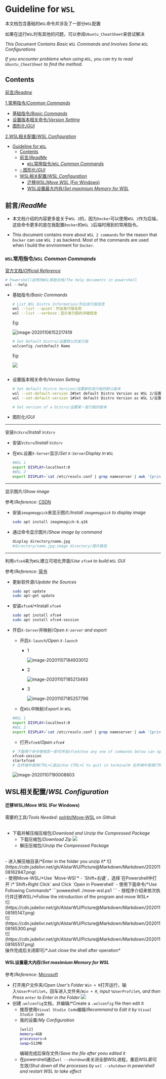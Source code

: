 # Guideline for `WSL`

本文档包含基础的`WSL`命令并涉及了一部分`WSL`配置

如果在运行`WSL`时有其他的问题，可以参阅`Ubuntu_CheatSheet`来尝试解决

*This Document Contains Basic `WSL` Commands and Involves Some `WSL` Configurations*

*If you encounter problems when using `WSL`, you can try to read `Ubuntu_CheatSheet` to find the method.*



## Contents

[前言/*Readme*](#Readme)

[1.常用指令/*Common Commands*](#1)

- [基础指令/*Basic Commands*](#Basic)
- [设置版本相关命令/*Version Setting*](#Version)
- [图形化/*GUI*](#gui)

[2.WSL相关配置/*WSL Configuration*](#wsl相关配置wsl-configuration)
- [Guideline for `WSL`](#guideline-for-wsl)
  - [Contents](#contents)
  - [前言/*ReadMe*](#前言readme)
    - [`WSL`常用指令/*`WSL` Common Commands*](#wsl常用指令wsl-common-commands)
  - [- <span id="gui">图形化/*GUI*</span>](#ulli图形化guiliul)
  - [WSL相关配置/*WSL Configuration*](#wsl相关配置wsl-configuration)
      - [迁移WSL/*Move WSL* (For Windows)](#迁移wslmove-wsl-for-windows)
      - [WSL设置最大内存/*Set maximium Memory for WSL*](#wsl设置最大内存set-maximium-memory-for-wsl)


## 前言/*ReadMe*

<span id="Readme"></span>

- 本文档介绍的内容更多是关于`WSL 2`的，因为`Docker`可以使用`WSL 2`作为后端，这些命令更多的是在我配置`Docker`的`WSL 2`后端时用到的常用指令。

- This document contains more about `WSL 2 commands` for the reason that `Docker` can use `WSL 2` as backend. Most of the commands are used when I build the environment for `Docker`.




### `WSL`常用指令/*`WSL` Common Commands*

<span id="1"></span>

[官方文档/*Official Reference*](https://docs.microsoft.com/zh-cn/windows/wsl/reference)

```powershell
# Powershell自带的WSL帮助文档/The help documents in powershell
wsl --help
```



- <span id="Basic">基础指令/*Basic Commands*</span>

  ```bash
  # List WSL Distro Information/列出发行版信息
  wsl --list --quiet：列出发行版名称
  wsl --list --verbose：显示发行版的详细信息
  ```

  Eg:

  ![image-20201106152217419](https://cdn.jsdelivr.net/gh/AlstarWU/Picture@Markdown/Markdown/WSL_l.png)



  ```bash
  # Set Default Distro/设置默认的发行版
  wslconfig /setdefault Name
  ```

  Eg:

  ![](https://cdn.jsdelivr.net/gh/AlstarWU/Picture@Markdown/Markdown/WSL-SetDefault.png)



  ```bash

  ```


- <span id="Version">设置版本相关命令/*Version Setting*</span>

  ```bash
  # Set default Distro Version/设置新的发行版的默认版本
  wsl --set-default-version 2#Set default Distro Version as WSL 2/设置新的发行版的默认版本为WSL2
  wsl --set-default-version 1#Set default Distro Version as WSL 1/设置新的发行版的默认版本为WSL1

  # Set version of a Distro/设置某一发行版的版本

  ```




- <span id="gui">图形化/*GUI*</span>
-----
  安装`VcXsrv`/*Install `VcXsrv`*
  - 安装`VcXsrv`/*Install `VcXsrv`*

  - 在`WSL`设置`X-Server`显示/*Set `X-Server`Display  in `WSL`*

    ```bash
    #WSL 1
    export DISPLAY=localhost:0
    #WSL 2
    export DISPLAY=`cat /etc/resolv.conf | grep nameserver | awk '{print $2}'`:0
    ```

----

  显示图片/*Show image*

  参考/*Reference*:  [CSDN](https://blog.csdn.net/weixin_30834783/article/details/102144314)

  - 安装`imagemagpick`来显示图片/*Install `imagemagpick` to display image*

    ```bash
    sudo apt install imagemagick-6.q16
    ```

  - 通过命令显示图片/*Show image by command*

    ```bash
    display directory/name.jpg
    #directory/name.jpg:image directory/图片路径
    ```




-----

  利用`xfce4`来为`WSL`建立可视化界面/*Use `xfce4` to build `WSL` GUI*

  参考/*Reference*: [简书](https://www.jianshu.com/p/9fdea59ae8a2)

- 更新软件源/*Update the Sources*

  ```bash
  sudo apt update
  sudo apt-get update
  ```

- 安装`xfce4`/*Install `xfce4`

  ```bash
  sudo apt install xfce4
  sudo apt install xfce4-session
  ```

- 开启`X-Server`并映射/*Open `X-server` and export*

  - 开启`X-launch`/*Open `X-launch`*

    - 1

      ![image-20201107184933012](https://cdn.jsdelivr.net/gh/AlstarWU/Picture@Markdown/Markdown/image-20201107184933012.png)

    - 2

      ![image-20201107185213493](https://cdn.jsdelivr.net/gh/AlstarWU/Picture@Markdown/Markdown/image-20201107185213493.png)

    - 3

      ![image-20201107185257796](https://cdn.jsdelivr.net/gh/AlstarWU/Picture@Markdown/Markdown/image-20201107185257796.png)

  - 在`WSL`中映射/*Export in `WSL`*

  ```bash
  #WSL 1
  export DISPLAY=localhost:0
  #WSL 2
  export DISPLAY=`cat /etc/resolv.conf | grep nameserver | awk '{print $2}'`:0
  ```

  - 打开`xfce4`/*Open `xfce4`*

  ```bash
  # 下面两个命令使用其一即可开启xfce4/Use any one of commands below can open xfce4*GUI*
  xfce4-session
  startxfce4
  # 在终端中使用CTRL+C退出/Use CTRL+C to quit in terminal# 在终端中使用CTRL+C退出/Use CTRL+C to quit in terminal
  ```

  ![image-20201107190008803](https://cdn.jsdelivr.net/gh/AlstarWU/Picture@Markdown/Markdown/image-20201107190008803.png)


## WSL相关配置/*WSL Configuration*
#### 迁移WSL/*Move WSL* (For Windows)
需要的工具/*Tools Needed*: [pxlrbt/Move-WSL](https://github.com/pxlrbt/move-wsl) on *Github*<br><br>

- 下载并解压缩压缩包/*Download and Unzip the Compressed Package*
  - 下载压缩包/*Download Zip*
  ![](https://cdn.jsdelivr.net/gh/AlstarWU/Picture@Markdown/Markdown/20201108162744.png)
  - 解压压缩包/*Unzip the Compressed Package*
<br>
- 进入解压缩目录/*Enter in the folder you unzip it*
  ![](https://cdn.jsdelivr.net/gh/AlstarWU/Picture@Markdown/Markdown/20201108162947.png)
<br>
- 使用Move-WSL/*Use `Move-WSl`* 
  - `Shift+右键`，选择`在Powershell中打开`/*`Shift+Right Click` and Click `Open in Powershell`
  - 使用下面命令/*Use Following Commands*
    ```poweeshell
    ./move-wsl.ps1
    ```
  - 按程序介绍来依次执行并迁移WSL/*Follow the introduction of the program and move WSL*
  <br>
  ![](https://cdn.jsdelivr.net/gh/AlstarWU/Picture@Markdown/Markdown/20201108165147.png)
  <br>
  ![](https://cdn.jsdelivr.net/gh/AlstarWU/Picture@Markdown/Markdown/20201108165300.png)
  <br>
  ![](https://cdn.jsdelivr.net/gh/AlstarWU/Picture@Markdown/Markdown/20201108165517.png)
 <br>
操作完成后关闭即可/*Just close the shell after operation*

#### WSL设置最大内存/*Set maximium Memory for WSL*

 参考/*Reference*:  [Microsoft](https://docs.microsoft.com/zh-cn/windows/wsl/wsl-config#configure-global-options-with-wslconfig)
- 打开用户文件夹/*Open User's Folder*
  `Win + R`打开运行，输入`%UserProfile%`，回车进入文件夹/*`Win + R`, input `%UserProfile%`, and then Press `enter` to Enter in the Folder*
  ![](https://cdn.jsdelivr.net/gh/AlstarWU/Picture@Markdown/Markdown/20201108170551.png)
- 创建`.wslconfig`文档，并编辑/*Create a `.wslconfig` file then edit it
  - 推荐使用`Visual Studio Code`编辑/*Recommand to Edit it by `Visual Studio Code`*
  - 我的设置/*My Configuration*
    ```bash
    [wsl2]
    memory=4GB
    processors=4
    swap=512MB
    ```
    编辑完成后保存文件/*Save the file after yoou edited it*
  - 在powershell通过`wsl --shutdown`来关闭全部WSL进程，重启WSL即可生效/*Shut down all the processes by `wsl --shutdown` in powershell and restart WSL to take effect*